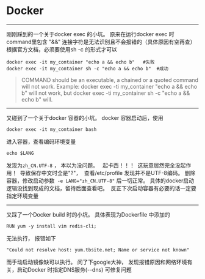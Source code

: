 # Docker
---
刚刚踩到的一个关于docker exec 的小坑。
原来在运行docker exec 时 command里包含 "&&" 连接字符是无法识别且不会报错的（具体原因有空再查）
根据官方文档，必须要使用sh -c 的形式才可以
```
docker exec -it my_container "echo a && echo b"   #失败
docker exec -it my_container sh -c "echo a && echo b"  #成功
```
>COMMAND should be an executable, a chained or a quoted command will not work. Example: docker exec -ti my_container "echo a && echo b" will not work, but docker exec -ti my_container sh -c "echo a && echo b" will.

---
又碰到了一个关于docker 容器的小坑。
docker 容器启动后，使用
```
docker exec -it my_container bash
```
进入容器，查看编码环境变量
```
echo $LANG
```
发现为`zh_CN.UTF-8` ， 本以为没问题。  
起卡西！！！  这玩意居然完全没起作用！  导致保存中文时全是"?"，  查看/etc/profile 发现并不是UTF-8编码。
删除容器，修改启动参数  `-e LANG="zh_CN.UTF-8"` 后一切正常。
具体的docker启动逻辑没找到现成的文档，留待后面查看吧。  反正下次启动容器有必要的话一定要指定环境变量

---
又踩了一个Docker build 时的小坑。
具体表现为Dockerfile 中添加的
```
RUN yum -y install vim redis-cli;
```
无法执行， 报错如下
```
"Could not resolve host: yum.tbsite.net; Name or service not known"
```
而手动启动镜像缺可以执行。
问了下google大神， 发现报错原因和网络环境有关，启动Docker 时指定DNS服务(--dns) 可修复问题

